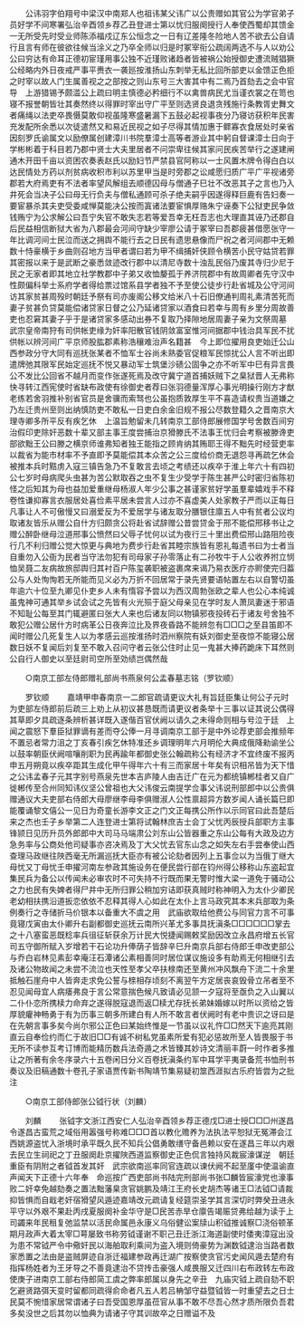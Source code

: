 <!-- { "loadSidebar": true } -->
　　公讳羽字伯翔号中梁汉中南郑人也祖讳某父讳广以公贵赠如其官公为学官弟子员好学不间寒署弘治辛酉领乡荐乙丑登进士第以忧归服阕授行人奉使西蜀却其馈金一无所受先时受业师陈添福戍辽东公恒念之一日有辽差隆冬险地人苦不欲去公自请行且言有师在彼欲往候当涂义之乃卒全师以归是时冢宰衔公疏阔两选不与人以劝公公曰穷达有命耳正德初宦瑾用事公独不近瑾败诸趋者皆被祸公始授御史遭流贼猖獗公经略内外日夜戒严事平赉衣一袭廵按淮扬山东刺举无私比回所部吏以金馈正色拒之时宰以故人门生属善视之之部按之则山东号三大害其中有二焉乃首劾去之会中官导　上游猎锡予颇滥公上疏曰明主慎德必矜细行不以禽兽病民尤当谨衣裳之在笥也寝不报誉朝皆壮其奏然终以得罪时宰出守广平至则选贤良退贪残施行条教胥史舞文者痛绳以法吏卒畏慑莫敢仰视虽隆寒盛暑漏下五鼓必起视事夜分乃寝访获积年民害充发配所余悉以次徒遣然又和易近民视之如子尽得其情加惠于鳏寡衣食居处时亲省因刻罗氏谕属文以励僚属创建漳川书院羣漳士高等者游业其中躬自督课漳士日向于学彬彬着于科目若乃郡中贤士大夫里居者不问崇卑往候其家问民疾苦举行之遂建闸通木开田千亩以资困农奏表赵氏以励妇节严禁县官阿称以一士风置木牌令得白白以达民情处方药以剂贫病收积市利以苏里甲当是时旁郡之讼咸愿归质广平广平视诸旁郡若大府焉吏有不法者率望风解组去顺德囚母与僧通子巳壮不改恶其子之言也乃入井死会当决子公曰母无行负夫与僧私通顾可杀子绝夫嗣乎因遂得释巨鹿有告妇奏一要宦暴杀其夫吏受委咸惮莫能决公按而寘诸法要宦惧厚赂朱宁诬奏下公狱吏民争敛钱贿宁为公求解公曰吾宁失官不敢失志若等爱吾幸无枉吾志也大理直其诬乃还郡自后民益相信断狱大省为八郡最会河间守缺少宰廖公请于冢宰曰吾郡疲甚借愿张守一年比调河间士民泣而送之拥舆不能行去之日民有遗思悬像而尸祝之者河间郡中无赖数十恃豪横于乡曲则召地方当甲者谓曰若为甲不缉捕奸侠顾令横苦小民守姑贷若罪其密报以来于是武断之豪悉敛迹改行郡中以清尼寺数十浊乱民俗乃废其寺归少尼于民之无家者即其地立社学教郡中子弟又收恤嫠孤于养济院郡中有故周卿者先守汉中性颇偏科举士系府学者得给票过馆系县学者独不予至使公徒步行赴省城及公守河间访其家贫甚周殁时朝廷予祭有司亦废阁公移文给米八十石旧僚通判周礼素清苦死而妻子贫甚负贷莫能偿诸贷家日督之公乃延诸贷家以酒食曰若幸与周有乡里分周故善吏也忍窘其妻子乎于是诸贷家多感动出券不复取乃择隙地居周妻子亲为文祭周墓　武宗皇帝南狩有司供帐吏缘为奸率阳散官钱阴敛富室惟河间据郡中钱治具军民不扰供帐以辨河间广平京师股肱郡素称浩穰难治声名籍甚　今上即位擢用良吏始迁公山西参政分守大同有巡抚张某者不恤军士谷尚未熟委官促粮军民惊扰公人言不听出即遣牌弛其限军民始定巡抚不悦又暴动军士筑堡沙碛公固争之亦不听军中巳有异言畏公不发比公回省不越月而变作张遂死焉及改守冀宁道首捕妖贼下之臬狱晋人无弗称快寻转江西宪使时省缺布政使有徐御史者荐曰张羽德量浑厚心事光明操行刚方才猷老练若舍羽推补别省官员是舍骥而索驽也公虽抱质敦厚生平不喜造请权贵当道嫌之乃左迁贵州至则出纳慎防吏不敢私一日吏白余金旧规不报公尽数登籍久之晋南京大理寺卿多所平反有疾乞休　上温旨勉留未几转南京工部侍郎展修国学号舍数百间穷治假印吏除奸恶数十辈又部主事王度尝捕治京猾滕氏不法事王忧归会考察被滕谗吏部欲黜王公曰滕之横京师谁弗知者独王能指之顾肯纳其贿耶王得不黜先时经营吏率以裁省为能市材率不予直即予莫能偿其本众苦之公三度给价商无退怨寻再疏乞休会被推本兵时黠虏入寇三镇告急乃不复敢言去顷之考绩还以疾卒于淮上年六十有四初公七岁时母病爬头虫甚为苦公默取吞之虫不复生少受学于陈生甚严公时密归省陈初怪之后知其为母也益加爱重继母杨淑人年少公事之甚谨家贫好学虽羣辈嬉戏手不释卷性谦抑寡言衣服居处喜俭素平居未尝言人过亦不喜虚美人处家教子严而以正每日凡事让人不可傲慢又曰溺爱反为不爱居学与诸友取分膳银住廪五人中有贫者公议均取诸友皆乐从赠公自什方归颇贪公将赴省试辞赠公昔尝贷金于邢不能偿邢移书让之赠公醉卧继母泣道邢事公愤然曰父辱子忧何以试为夜行三十里出费偿邢山路阻险夜行几不利归赠公觉大惊更与典地为费步行赴省其睦宗族皆有恩礼每遗书曰为士者当自重勿入公衙为民者当守法勿犯有司母家子孙零落止有二孙牧牛于人公收养拊立悯恤吴聂二友病故旅邸舆归其衬百户陈玺袭职被盗裹席来谒乃易衣医疗亦赆使完归葢公与人处恂恂若无所能而见义必为万折不回居常于录先贤要语帖置左右以自警切虽年逾六十位至九卿见仆吏乡人未有惰容予尝以为西汉周勃张欧之辈人也公心本纯诚虽鬼神可通其举乡试会试之先皆有火光殒于庭父母亲见在学时友人萧凤妻迷于邪语不知耻公每至其门辄避匿曰张大人来也后诸友同以物镇邪夜投砖石于诸友号舍独不敢犯公赠公居什方时病革公日夜奔泣比及界夜昏路不能辨忽有□□□之至县笛即不闻时赠公几死复生人以为孝感云巡按淮扬时泗州察院有妖刘御史至夜惊不能寝公居数日妖不复闻后刘复至不敢入召问守者云张公住时止见一鬼甚大捧药跪床下耳然则公自行人御史以至廷尉司空所至効绩岂偶然哉 

　　○南京工部左侍郎赠礼部尚书燕泉何公孟春墓志铭（罗钦顺） 

　　罗钦顺 
　　嘉靖甲申春南京一二郎官疏请更议大礼有旨廷臣集让何公子元时为吏部左侍郎前后疏三上劝上从初议甚恳既而请更议者条举十三事以证其说公偶得其草即夕具疏逐条辨析甚详既入遂偕百官伏阙以请久之未得命则相与号泣于廷　上闻之震怒下羣臣狱罪谪有差而夺公俸一月寻调南京工部于是中外论荐吏部会推频年不置忌者常力沮之丁亥春引疾乞休特准还乡调理明年六月明伦大典成俄降勑谕坐公以鼓率朝臣伏阙喧嚷削职为民再踰年都御史张公翰疏称公有经济才不宜终废不报丙申五月朔竟以疾卒距其生成化甲午得年六十有三而家居十年矣有识相吊皆为天下惜之公讳孟春子元其字别号燕泉先世本吉庐陵人由吉迁广在元为都统镇郴桂者又自广徙郴传至合州同知讳仪坚公曾祖也大父讳俊云南提学佥事父讳说刑部郎中以公贵俱赠通议大夫吏部右侍郎大母廖继李母李俱赠淑人公性禀超异方数岁闻人诵长篇巳即能覆诵黎文僖公一见日为奇童长游李文正之门文正每携公所作以示同官曰此吾楚后来之杰也壬子乡举第二人连登进士第将试翰林庶吉士会丁父忧丙辰授兵部职方主事锋颕日见历升员外郎郎中大司马马端肃公刘东山公皆器重之东山公每有大政及边方急务率与公商处他司疑事亦咨决焉及丁大父忧去官东山念之如失左右手尝奉使山西查理马政继往陜西毫无所漏巡抚大臣亦有被公论劾者因列上五事佥以为当俄丁继大母忧又丁母忧壬申擢河南左参政其施设务在便民尝行部在钧州得公移称山东盗起宜集民兵为备公以传闻未必审农时不可失持不行既而果无警时惟大梁一道免于骚动公之力也民有失婢者得尸井中无所归罪公稍加穷诘即获真贼时称神明入为太仆少卿民老幼相扶携沿道扳恋依依不忍释其得人心如此在太仆上言马政究其本末兵部取为条例奏行之寺储折马价银本以备重大不虞之用　武庙欲取给他费公与同官力言不可事竟寝戊寅由太仆卿升右副都御史巡抚云南所兴革尤多事具抚滇条□□□□□□掌去之十八塞蛮恶既稔率兵徂征斩获余万计民大悦捷闻赐敕奖励因改立永昌府增五长官司五守御所赋入岁增若干石论功升俸荫子皆辞辛巳升南京兵部右侍郎壬申改吏部公与乔白岩林见素彭幸庵汪石潭诸公素相善同时居位谋议施设多有助焉无何相继引去及诸公物故闻之未尝不流泣也天性至孝父卒扶榇南还至黄州冲风飘舟下流二十余里抵触石崖舟中人皆奔走求免公誓与榇相存顷刻不离翌午方定居丧哀毁骨立吊者至不忍见闻母宜人病痿弗良于言公常意揣色候凡致请必见颔一夕寇将至亟负之入山翼以二仆仆恋所携椟力命弃之遂得脱寇退而返□椟尤存抚长弟妹婚嫁以时所以资给之皆厚貌癯神畅勇于有为历事三朝多所建白有人所不敢言者伏阙时有老中贵识之讶曰是在先朝言事多矣今尚尔邪公正色曰某始终惟是一节虽以议礼忤□□然天下逾亮其刚直云自奉俭约而仁于故旧□□有诚不树私党虽素所爱有犯必惩故所至人皆畏服于书无所不读参互考订博而能精历数兵法奇遁之术皆臻其妙诗文清丽丰蔚一时作者多推让之所著有余冬序录六十五卷闲日分义百卷抚滇条约军中耳学平夷录备荒书恤刑书奏议及旧稿通数十卷孔子家语贾传新书陶靖节集易疑初筮西涯拟古乐府皆尝为之批注 

　　○南京工部侍郎张公钺行状（刘麟） 

　　刘麟 
　　张钺字文浙江西安仁人弘治辛酉领乡荐正德戊□进士授□□□州遂昌令遂昌古蛮荒之域俗用嚣强号称难□□□首以教化赡养为法执法平恕狱无冤滞会江西姚源盗忧入浙境时承平既久民不知兵公倡勇敢缮守备邑赖以安在遂昌三年以内艰去民立生祠祀之丁丑服阕赴京擢陜西道监察御史正色侃言独持风裁宸濠谋逆　朝廷重臣有阴附之者钺首发其奸　武宗欲南巡率同官连疏以谏伏阙不起至廑中使温谕直声闻天下正德十六年奉　命巡按广西吏部尚书陆完刑部尚书张□麟皆宸濠党也濠事败二奸幸免越劾奏之置法黜藩臬贪官姚鹏及靖江王府长史胡杰等诸王□法钺□请裁抑皆惧而自戢老奸宿猾望风遁迹嘉靖改元疏请复经筵崇圣学其言深切时弊癸丑进永平守以外艰不果赴丙戌夏服阕补金华守是□民苦赤旱仓廪告竭赈贷弗给越为读于上司蠲来年民租复弛监禁以活民命属邑永康义乌俗健讼案牍山积钺推诚察□浇俗顿革期月政声大着太宰□萼屡致书称劳钺谨谢不职己丑迁浙江海道副使时倭夷漳寇出没为患不常钺严令中儆奸民以海舶取利乘间为盗入境则倚豪势为渊数钺逮治当路者数家悉置之法由是盗贼屏迹自浙迁福建参政再迁湖广按察使贪官污史闻风遁去楚府有指挥杨姓者为王牙导之不善竟逮治不贷抟击豪强人咸畏服又迁四川右布政转左布政使庚子进南京工部右侍郎简工虞之弊率郎属以身先之辛丑　九庙灾钺上疏自劾不职乞避贤路弭天变时留都同疏得俞命者凡五人若吕柟邹守益暨钺皆一时重望去之日士民莫不惋惜家居常谓诸子曰吾受国恩厚虽莅官从事不敢不尽吾心然才质所限负吾君多矣没世之后其勿以恤典为请诸子守其训故卒之日赠谥不及 

